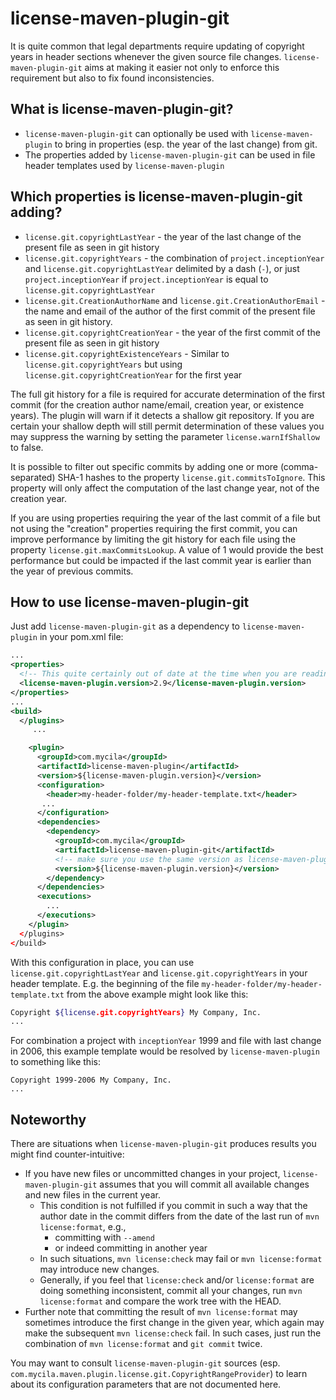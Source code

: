 license-maven-plugin-git
========================

It is quite common that legal departments require updating of copyright years in header sections whenever the given source file changes. `license-maven-plugin-git` aims at making it easier not only to enforce this requirement but also to fix found inconsistencies.

What is license-maven-plugin-git?
---------------------------------

* `license-maven-plugin-git` can optionally be used with `license-maven-plugin` to bring in properties (esp. the year of the last change) from git.
* The properties added by `license-maven-plugin-git` can be used in file header templates used by `license-maven-plugin`

Which properties is license-maven-plugin-git adding?
----------------------------------------------------

* `license.git.copyrightLastYear` - the year of the last change of the present file as seen in git history
* `license.git.copyrightYears` - the combination of `project.inceptionYear` and `license.git.copyrightLastYear` delimited by a dash (`-`), or just `project.inceptionYear` if `project.inceptionYear` is equal to `license.git.copyrightLastYear`
* `license.git.CreationAuthorName` and `license.git.CreationAuthorEmail` - the name and email of the author of the first commit of the present file as seen in git history.
* `license.git.copyrightCreationYear` - the year of the first commit of the present file as seen in git history
* `license.git.copyrightExistenceYears` - Similar to `license.git.copyrightYears` but using `license.git.copyrightCreationYear` for the first year

The full git history for a file is required for accurate determination of the first commit (for the creation author name/email, creation year, or existence years). The plugin will warn if it detects a shallow git repository. If you are certain your shallow depth will still permit determination of these values you may suppress the warning by setting the parameter `license.warnIfShallow` to false.

It is possible to filter out specific commits by adding one or more (comma-separated) SHA-1 hashes to the property `license.git.commitsToIgnore`. This property will only affect the computation of the last change year, not of the creation year.

If you are using properties requiring the year of the last commit of a file but not using the "creation" properties requiring the first commit, you can improve performance by limiting the git history for each file using the property `license.git.maxCommitsLookup`. A value of 1 would provide the best performance but could be impacted if the last commit year is earlier than the year of previous commits.

How to use license-maven-plugin-git
-----------------------------------

Just add `license-maven-plugin-git` as a dependency to `license-maven-plugin` in your pom.xml file:

``` xml
...
<properties>
  <!-- This quite certainly out of date at the time when you are reading this -->
  <license-maven-plugin.version>2.9</license-maven-plugin.version>
</properties>
...
<build>
  </plugins>
     ...

    <plugin>
      <groupId>com.mycila</groupId>
      <artifactId>license-maven-plugin</artifactId>
      <version>${license-maven-plugin.version}</version>
      <configuration>
        <header>my-header-folder/my-header-template.txt</header>
       ...
      </configuration>
      <dependencies>
        <dependency>
          <groupId>com.mycila</groupId>
          <artifactId>license-maven-plugin-git</artifactId>
          <!-- make sure you use the same version as license-maven-plugin -->
          <version>${license-maven-plugin.version}</version>
        </dependency>
      </dependencies>
      <executions>
        ...
      </executions>
    </plugin>
  </plugins>
</build>
```

With this configuration in place, you can use `license.git.copyrightLastYear` and `license.git.copyrightYears` in your header template. E.g. the beginning of the file `my-header-folder/my-header-template.txt` from the above example might look like this:

``` bash
Copyright ${license.git.copyrightYears} My Company, Inc.
...
```

For combination a project with `inceptionYear` 1999 and file with last change in 2006, this example template would be resolved by `license-maven-plugin` to something like this:

```
Copyright 1999-2006 My Company, Inc.
...
```

Noteworthy
----------

There are situations when `license-maven-plugin-git` produces results you might find counter-intuitive:

* If you have new files or uncommitted changes in your project, `license-maven-plugin-git` assumes that you will commit all available changes and new files in the current year.
    * This condition is not fulfilled if you commit in such a way that the author date in the commit differs from the date of the last run of `mvn license:format`, e.g.,
        * committing with `--amend`
        * or indeed committing in another year
    * In such situations, `mvn license:check` may fail or `mvn license:format` may introduce new changes.
    * Generally, if you feel that `license:check` and/or `license:format` are doing something inconsistent, commit all your changes, run `mvn license:format` and compare the work tree with the HEAD.
* Further note that committing the result of `mvn license:format` may sometimes introduce the first change in the given year, which again may make the subsequent `mvn license:check` fail. In such cases, just run the combination of `mvn license:format` and `git commit` twice.

You may want to consult `license-maven-plugin-git` sources (esp. `com.mycila.maven.plugin.license.git.CopyrightRangeProvider`) to learn about its configuration parameters that are not documented here.
